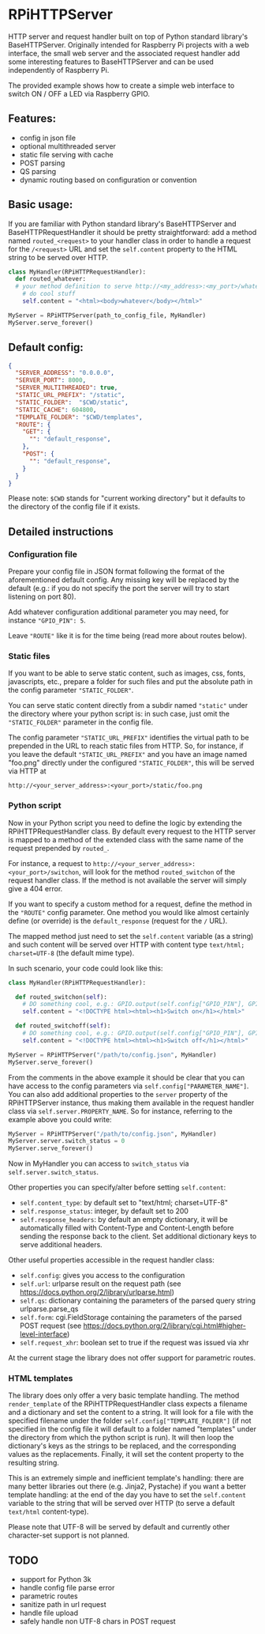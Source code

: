 # RPiHTTPServer

HTTP server and request handler built on top of Python standard library's
BaseHTTPServer.
Originally intended for Raspberry Pi projects with a web interface, the small
web server and the associated request handler add some interesting features to
BaseHTTPServer and can be used independently of Raspberry Pi.

The provided example shows how to create a simple web interface to switch
ON / OFF a LED via Raspberry GPIO.

## Features:

- config in json file
- optional multithreaded server
- static file serving with cache
- POST parsing
- QS parsing
- dynamic routing based on configuration or convention

## Basic usage:

If you are familiar with Python standard library's BaseHTTPServer and
BaseHTTPRequestHandler it should be pretty straightforward: add a method named
`routed_<request>` to your handler class in order to handle a request for the
`/<request>` URL and set the `self.content` property to the HTML string to be
served over HTTP.

```python
class MyHandler(RPiHTTPRequestHandler):
  def routed_whatever:
  # your method definition to serve http://<my_address>:<my_port>/whatever
    # do cool stuff
    self.content = "<html><body>whatever</body></html>"

MyServer = RPiHTTPServer(path_to_config_file, MyHandler)
MyServer.serve_forever()
```

## Default config:

```json
{
  "SERVER_ADDRESS": "0.0.0.0",
  "SERVER_PORT": 8000,
  "SERVER_MULTITHREADED": true,
  "STATIC_URL_PREFIX": "/static",
  "STATIC_FOLDER":  "$CWD/static",
  "STATIC_CACHE": 604800,
  "TEMPLATE_FOLDER": "$CWD/templates",
  "ROUTE": {
    "GET": {
      "": "default_response",
    },
    "POST": {
      "": "default_response",
    }
  }
}
```
Please note: `$CWD` stands for "current working directory" but it defaults to the directory of the config file if it exists.


## Detailed instructions

### Configuration file

Prepare your config file in JSON format following the format of the aforementioned default config.
Any missing key will be replaced by the default (e.g.: if you do not specify the port the server will try to start listening on port 80).

Add whatever configuration additional parameter you may need, for instance
`"GPIO_PIN": 5`.

Leave `"ROUTE"` like it is for the time being (read more about routes below).

### Static files

If you want to be able to serve static content, such as images, css, fonts,
javascripts, etc., prepare a folder for such files and put the absolute path in
the config parameter `"STATIC_FOLDER"`.

You can serve static content directly from a subdir named `"static"` under the
directory where your python script is: in such case, just omit the
`"STATIC_FOLDER"` parameter in the config file.

The config parameter `"STATIC_URL_PREFIX"` identifies the virtual path to be
prepended in the URL to reach static files from HTTP. So, for instance, if you
leave the default `"STATIC_URL_PREFIX"` and you have an image named "foo.png"
directly under the configured `"STATIC_FOLDER"`, this will be served via HTTP
at

```
http://<your_server_address>:<your_port>/static/foo.png
```

### Python script

Now in your Python script you need to define the logic by extending the
RPiHTTPRequestHandler class.
By default every request to the HTTP server is mapped to a method of the
extended class with the same name of the request prepended by `routed_`.

For instance, a request to `http://<your_server_address>:<your_port>/switchon`,
will look for the method `routed_switchon` of the request handler class. If the
method is not available the server will simply give a 404 error.

If you want to specify a custom method for a request, define the method in the
`"ROUTE"` config parameter. One method you would like almost certainly define (or override) is the `default_response` (request for the `/` URL).

The mapped method just need to set the `self.content` variable (as a string) and such content will be served over HTTP with content type `text/html; charset=UTF-8` (the default mime type).

In such scenario, your code could look like this:

```python
class MyHandler(RPiHTTPRequestHandler):

  def routed_switchon(self):
    # DO something cool, e.g.: GPIO.output(self.config["GPIO_PIN"], GPIO.HIGH)
    self.content = "<!DOCTYPE html><html><h1>Switch on</h1></html>"

  def routed_switchoff(self):
    # DO something cool, e.g.: GPIO.output(self.config["GPIO_PIN"], GPIO.LOW)
    self.content = "<!DOCTYPE html><html><h1>Switch off</h1></html>"

MyServer = RPiHTTPServer("/path/to/config.json", MyHandler)
MyServer.serve_forever()
```

From the comments in the above example it should be clear that you can have access to the config parameters via `self.config["PARAMETER_NAME"]`.
You can also add additional properties to the `server` property of the
RPiHTTPServer instance, thus making them available in the request handler class
via `self.server.PROPERTY_NAME`. So for instance, referring to the example above you could write:

```python
MyServer = RPiHTTPServer("/path/to/config.json", MyHandler)
MyServer.server.switch_status = 0
MyServer.serve_forever()
```
Now in MyHandler you can access to `switch_status` via `self.server.switch_status`.

Other properties you can specify/alter before setting `self.content`:

- `self.content_type`: by default set to "text/html; charset=UTF-8"
- `self.response_status`: integer, by default set to 200
- `self.response_headers`: by default an empty dictionary, it will be
automatically filled with Content-Type and Content-Length before sending the
response back to the client. Set additional dictionary keys to serve additional
headers.

Other useful properties accessible in the request handler class:

- `self.config`: gives you access to the configuration
- `self.url`: urlparse result on the request path
(see https://docs.python.org/2/library/urlparse.html)
- `self.qs`: dictionary containing the parameters of the parsed query string
urlparse.parse_qs
- `self.form`: cgi.FieldStorage containing the parameters of the parsed POST
request
(see https://docs.python.org/2/library/cgi.html#higher-level-interface)
- `self.request_xhr`: boolean set to true if the request was issued via xhr

At the current stage the library does not offer support for parametric routes.

### HTML templates

The library does only offer a very basic template handling. The method
`render_template` of the RPiHTTPRequestHandler class expects a filename and a
dictionary and set the content to a string. It will look for a file with the
specified filename under the folder `self.config["TEMPLATE_FOLDER"]` (if not
specified in the config file it will default to a folder named "templates" under
the directory from which the python script is run). It will then loop the
dictionary's keys as the strings to be replaced, and the corresponding values as
the replacements. Finally, it will set the content property to the resulting
string.

This is an extremely simple and inefficient template's handling: there are many
better libraries out there (e.g. Jinja2, Pystache) if you want a better template
handling: at the end of the day you have to set the `self.content` variable to
the string that will be served over HTTP (to serve a default `text/html`
content-type).

Please note that UTF-8 will be served by default and currently other
character-set support is not planned.

## TODO

- support for Python 3k
- handle config file parse error
- parametric routes
- sanitize path in url request
- handle file upload
- safely handle non UTF-8 chars in POST request
